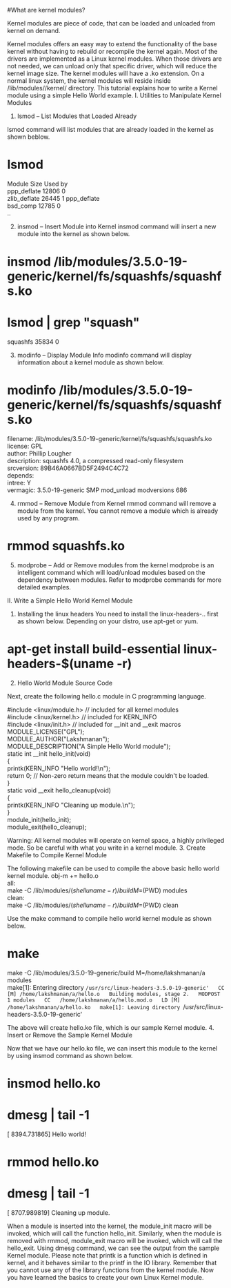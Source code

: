 #What are kernel modules?

Kernel modules are piece of code, that can be loaded and unloaded from kernel on demand.


Kernel modules offers an easy way to extend the functionality of the base kernel without having to rebuild or recompile the kernel again. Most of the drivers are implemented as a Linux kernel modules. When those drivers are not needed, we can unload only that specific driver, which will reduce the kernel image size.
The kernel modules will have a .ko extension. On a normal linux system, the kernel modules will reside inside /lib/modules//kernel/ directory.
This tutorial explains how to write a Kernel module using a simple Hello World example.
I. Utilities to Manipulate Kernel Modules

1. lsmod – List Modules that Loaded Already

lsmod command will list modules that are already loaded in the kernel as shown beblow.
 # lsmod  
 Module         Size Used by  
 ppp_deflate      12806 0   
 zlib_deflate      26445 1 ppp_deflate  
 bsd_comp        12785 0   
 ..  



2. insmod – Insert Module into Kernel
insmod command will insert a new module into the kernel as shown below.

 # insmod /lib/modules/3.5.0-19-generic/kernel/fs/squashfs/squashfs.ko  
 # lsmod | grep "squash"  
 squashfs        35834 0  



3. modinfo – Display Module Info
modinfo command will display information about a kernel module as shown below.
 # modinfo /lib/modules/3.5.0-19-generic/kernel/fs/squashfs/squashfs.ko  
 filename:    /lib/modules/3.5.0-19-generic/kernel/fs/squashfs/squashfs.ko  
 license:    GPL  
 author:     Phillip Lougher   
 description:  squashfs 4.0, a compressed read-only filesystem  
 srcversion:   89B46A0667BD5F2494C4C72  
 depends:      
 intree:     Y  
 vermagic:    3.5.0-19-generic SMP mod_unload modversions 686  


4. rmmod – Remove Module from Kernel
rmmod command will remove a module from the kernel.
You cannot remove a module which is already used by any program.
 # rmmod squashfs.ko  

5. modprobe – Add or Remove modules from the kernel
modprobe is an intelligent command which will load/unload modules based on the dependency between modules. Refer to modprobe commands for more detailed examples.


II. Write a Simple Hello World Kernel Module


1. Installing the linux headers
You need to install the linux-headers-.. first as shown below. Depending on your distro, use apt-get or yum.
 # apt-get install build-essential linux-headers-$(uname -r)  

2. Hello World Module Source Code

Next, create the following hello.c module in C programming language.

 #include <linux/module.h>  // included for all kernel modules  
 #include <linux/kernel.h>  // included for KERN_INFO  
 #include <linux/init.h>   // included for __init and __exit macros  
 MODULE_LICENSE("GPL");  
 MODULE_AUTHOR("Lakshmanan");  
 MODULE_DESCRIPTION("A Simple Hello World module");  
 static int __init hello_init(void)  
 {  
   printk(KERN_INFO "Hello world!\n");  
   return 0;  // Non-zero return means that the module couldn't be loaded.  
 }  
 static void __exit hello_cleanup(void)  
 {  
   printk(KERN_INFO "Cleaning up module.\n");  
 }  
 module_init(hello_init);  
 module_exit(hello_cleanup);  



Warning: All kernel modules will operate on kernel space, a highly privileged mode. So be careful with what you write in a kernel module.
3. Create Makefile to Compile Kernel Module

The following makefile can be used to compile the above basic hello world kernel module.
 obj-m += hello.o  
 all:  
   make -C /lib/modules/$(shell uname -r)/build M=$(PWD) modules  
 clean:  
   make -C /lib/modules/$(shell uname -r)/build M=$(PWD) clean  



Use the make command to compile hello world kernel module as shown below.
 # make  
 make -C /lib/modules/3.5.0-19-generic/build M=/home/lakshmanan/a modules  
 make[1]: Entering directory `/usr/src/linux-headers-3.5.0-19-generic'  
  CC [M] /home/lakshmanan/a/hello.o  
  Building modules, stage 2.  
  MODPOST 1 modules  
  CC   /home/lakshmanan/a/hello.mod.o  
  LD [M] /home/lakshmanan/a/hello.ko  
 make[1]: Leaving directory `/usr/src/linux-headers-3.5.0-19-generic'  



The above will create hello.ko file, which is our sample Kernel module.
4. Insert or Remove the Sample Kernel Module

Now that we have our hello.ko file, we can insert this module to the kernel by using insmod command as shown below.
 # insmod hello.ko  
 # dmesg | tail -1  
 [ 8394.731865] Hello world!  
 # rmmod hello.ko  
 # dmesg | tail -1  
 [ 8707.989819] Cleaning up module.  



When a module is inserted into the kernel, the module_init macro will be invoked, which will call the function hello_init. Similarly, when the module is removed with rmmod, module_exit macro will be invoked, which will call the hello_exit. Using dmesg command, we can see the output from the sample Kernel module. Please note that printk is a function which is defined in kernel, and it behaves similar to the printf in the IO library. Remember that you cannot use any of the library functions from the kernel module. Now you have learned the basics to create your own Linux Kernel module.
